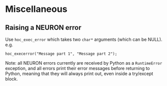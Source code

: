 Miscellaneous
=============

Raising a NEURON error
----------------------

Use `hoc_exec_error` which takes two `char*` arguments (which can be NULL). e.g.

    hoc_execerror("Message part 1", "Message part 2");

Note: all NEURON errors currently are received by Python as a `RuntimeError` exception, and all errors
print their error messages before returning to Python, meaning that they will always print out, even
inside a try/except block.
